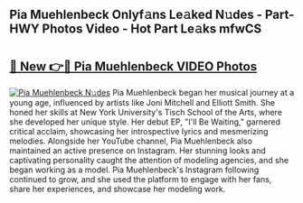 ## Pia Muehlenbeck Onlyf𝚊ns Le𝚊ked N𝚞des - Part-HWY Photos Video - Hot Part Le𝚊ks mfwCS

# <h2><a href="http://ab18478.deff.icu/?id=Pia+Muehlenbeck">🔗 New 👉🔴 Pia Muehlenbeck VIDEO Photos</a></h2>

[![Pia Muehlenbeck N𝚞des](https://i.imgur.com/rIISA9y.gif)](http://ab18478.deff.icu/?id=Pia+Muehlenbeck)
Pia Muehlenbeck began her musical journey at a young age, influenced by artists like Joni Mitchell and Elliott Smith. She honed her skills at New York University's Tisch School of the Arts, where she developed her unique style. Her debut EP, "I'll Be Waiting," garnered critical acclaim, showcasing her introspective lyrics and mesmerizing melodies. Alongside her YouTube channel, Pia Muehlenbeck also maintained an active presence on Instagram. Her stunning looks and captivating personality caught the attention of modeling agencies, and she began working as a model. Pia Muehlenbeck's Instagram following continued to grow, and she used the platform to engage with her fans, share her experiences, and showcase her modeling work.
